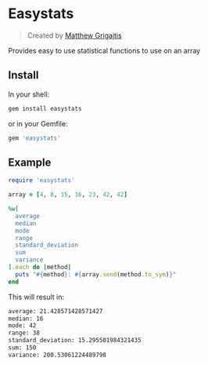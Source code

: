 # Easystats

> Created by [Matthew Grigajtis](http://www.matthewgrigajtis.com)

Provides easy to use statistical functions to use on an array 

## Install

In your shell:

```sh
gem install easystats
```

or in your Gemfile:

```rb
gem 'easystats'
```

## Example

```rb
require 'easystats'

array = [4, 8, 15, 16, 23, 42, 42]

%w[
  average
  median
  mode
  range
  standard_deviation
  sum
  variance
].each do |method|
  puts "#{method}: #{array.send(method.to_sym)}"
end
```

This will result in:

```sh
average: 21.428571428571427
median: 16
mode: 42
range: 38
standard_deviation: 15.295501984321435
sum: 150
variance: 200.53061224489798
```
